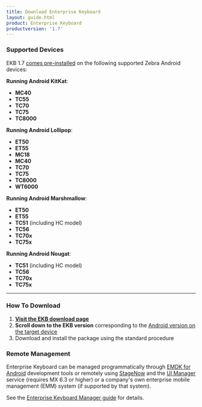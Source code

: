 ```yaml
---
title: Download Enterprise Keyboard
layout: guide.html
product: Enterprise Keyboard
productversion: '1.7'
---
```


### Supported Devices

EKB 1.7 <u>comes pre-installed</u> on the following supported Zebra Android devices: 

**Running Android KitKat**: 

* **MC40**
* **TC55**
* **TC70**
* **TC75**
* **TC8000**

**Running Android Lollipop**: 

* **ET50**
* **ET55**
* **MC18**
* **MC40**
* **TC70**
* **TC75**
* **TC8000**
* **WT6000**

**Running Android Marshmallow**: 

* **ET50**
* **ET55**
* **TC51** (including HC model)
* **TC56**
* **TC70x**
* **TC75x** 

**Running Android Nougat**: 

* **TC51** (including HC model)
* **TC56**
* **TC70x**
* **TC75x** 


<!-- 
SC shows support for M, L, KK on: 
- ET50
- ET55
- MC40
- TC51
- TC55
- TC56
- TC70
- TC70x
- TC75
- TC75x
- TC8000
-->

<!-- 
**NOTE**: The ability install OS Updates on Zebra devices running Android Lollipop has been disabled. **Enterprise Keyboard versions prior to 1.4 install as an OS update and therefore cannot be installed on devices running Lollipop**. For more information, please [contact a Zebra representative or partner](https://www.zebra.com/us/en/about-zebra/contact-zebra.html). 
-->

-----

### How To Download

1. **[Visit the EKB download page](https://www.zebra.com/us/en/support-downloads/software/productivity-apps/enterprise-keyboard.html)**
2. **Scroll down to the EKB version** corresponding to the <u>Android version on the target device</u>
3. Download and install the package using the standard procedure

### Remote Management
Enterprise Keyboard can be managed programmatically through [EMDK for Android](../../../../emdk-for-android) development tools or remotely using [StageNow](../../../../) and the [UI Manager](/mx/uimgr/) service (requires MX 6.3 or higher) or a company's own enterprise mobile management (EMM) system (if supported by that system). 

See the [Enterprise Keyboard Manager guide](../../../../mx/enterprisekeyboardmgr) for details.
